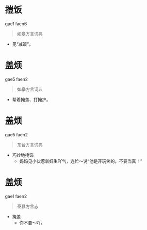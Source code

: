 # 㨟饭
gae1 faen6
> 如皋方言词典
- 见“减饭”。

# 盖烦
gae5 faen2
> 如皋方言词典
- 帮着掩盖、打掩护。

# 盖烦
gae5 faen2
> 东台方言词典
- 巧妙地掩饰
  - 妈妈见小伙惹新妇生吖气，连忙～说“他是开玩笑的，不要当真！”

# 盖烦
gae1 faen2
> 泰县方言志
- 掩盖
  - 你不要～吖。
